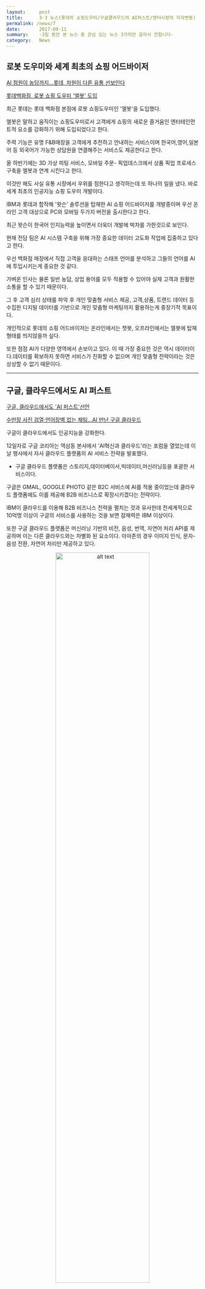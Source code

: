 ```yaml
---
layout:     post
title:      3·3 뉴스(롯데의 쇼핑도우미/구글클라우드의 AI퍼스트/엔터시장의 지각변동)
permalink: /news/7
date:       2017-09-11
summary:    -3일 동안 본 뉴스 중 관심 있는 뉴스 3가지만 골라서 전합니다-
category: 	News
---
```


## 로봇 도우미와 세계 최초의 쇼핑 어드바이저


[AI 점원이 농담까지...롯데, 차원이 다른 유통 선보인다](http://news.naver.com/main/read.nhn?mode=LSD&mid=shm&sid1=105&oid=030&aid=0002640237)

[롯데백화점, 로봇 쇼핑 도우미 '엘봇' 도입](http://www.irobotnews.com/news/articleView.html?idxno=10473)


최근 롯데는 롯데 백화점 본점에 로봇 쇼핑도우미인  '엘봇'을 도입했다.

엘봇은 말하고 움직이는 쇼핑도우미로서 고객에게 쇼핑의 새로운 즐거움인 엔터테인먼트적 요소를 강화하기 위해 도입되었다고 한다.

주력 기능은 유명 F&B매장을 고객에게 추천하고 안내하는 서비스이며 한국어,영어,일본어 등 외국어가 가능한 상담원을 연결해주는 서비스도 제공한다고 한다.

올 하반기에는 3D 가상 피팅 서비스, 모바일 주문- 픽업데스크에서 상품 픽업 프로세스 구축을 엘봇과 연계 시킨다고 한다. 

이것만 해도 사실 유통 시장에서 우위를 점한다고 생각하는데 또 하나의 일을 냈다. 바로 세계 최초의 인공지능 쇼핑 도우미 개발이다.

IBM과 롯데과 합작해 '왓슨' 솔루션을 탑재한 AI 쇼핑 어드바이저를 개발중이며 우선 온라인 고객 대상으로 PC와 모바일 두가지 버전을 출시한다고 한다.

최근 왓슨이 한국어 인지능력을 높이면서 더욱더 개발에 박차를 가한것으로 보인다.

현재 전담 팀은 AI 시스템 구축을 위해 가장 중요한 데이터 고도화 작업에 집중하고 있다고 한다. 

우선 백화점 매장에서 직접 고객을 응대하는 스태프 언어를 분석하고 그들의 언어를 AI에 투입시키는게 중요한 것 같다.

가벼운 인사는 물론 일반 농담, 상업 용어를 모두 적용할 수 있어야 실제 고객과 원활한 소통을 할 수 있기 때문이다.

그 후 고객 심리 상태를 파악 후 개인 맞춤형 서비스 제공,
고객,상품, 트랜드 데이터 등 수집한 디지털 데이터를 기반으로 개인 맞춤형 마케팅까지 활용하는게 중장기적 목표이다.
 
개인적으로 롯데의 쇼핑 어드바이저는 온라인에서는 챗봇, 오프라인에서는 엘봇에 탑재 형태를 띄지않을까 싶다. 

또한 점점 AI가 다양한 영역에서 손보이고 있다. 이 때 가장 중요한 것은 역시 데이터이다.데이터를 확보하지 못하면 서비스가 진화할 수 없으며 개인 맞춤형 전략이라는 것은 상상할 수 없기 때문이다.

- - -

## 구글, 클라우드에서도 AI 퍼스트

[구글, 클라우드에서도 'AI 퍼스트'선언](http://news.inews24.com/php/news_view.php?g_serial=1047899&g_menu=020310&rrf=nv)

[수만장 사진 검열·언어장벽 없는 채팅…AI 만난 구글 클라우드](http://news.hankyung.com/article/201709129272g)

구글이 클라우드에서도 인공지능을 강화한다.

12일자로 구글 코리아는 역삼동 본사에서 'AI혁신과 클라우드'라는 포럼을 열었는데 이날 행사에서 자사 클라우드 플랫폼의 AI 서비스 전략을 발표했다.
* 구글 클라우드 플랫폼은 스토리지,데이터베이서,빅데이터,머신러닝등을 포괄한 서비스이다.

구글은 GMAIL, GOOGLE PHOTO 같은 B2C 서비스에 AI를 적용 중이었는데 클라우드 플랫폼에도 이를 제공해 B2B 비즈니스로 확장시키겠다는 전략이다.

IBM이 클라우드를 이용해 B2B 비즈니스 전략을 펼치는 것과 유사한데 전세계적으로 10억명 이상이 구글의 서비스를 사용하는 것을 보면 잠재력은 IBM 이상이다.

또한 구글 클라우드 플랫폼은 머신러닝 기반의 비전, 음성, 번역, 자연어 처리 API를 제공하며 이는 다른 클라우드와는 차별화 된 요소이다. 아마존의 경우 이미지 인식, 문자-음성 전환, 자연어 처리만 제공하고 있다.

<p align ="middle">	
 <img src="http://www.vonzone.kr/wp-content/uploads/2015/12/Google-Cloud-Platform.jpg" alt="alt text" width = "70%">
</p>

{: refdef: style="text-align: center;"}
###### _구글 클라우드 플랫폼_   출처: Google
{: refdef}


또한 구글 클라우드 플랫폼의 머신러닝 API는 사전 훈련이 되어있다. AI를 잘 몰라도 이를 활용해 서비스를 개발할 수 있는 것이다. 구글의 AI민주화 전략의 한 요소이다.

현재 클라우드는 AI 플랫폼의 핵심이 되고있다. AI구현에 필수적인 머신러닝 툴을 자유롭게 이용할 수 있기 때문이다.

사실 지금까진 AI 관련 전문가가 없으면 기업에 AI를 구축하기 어려웠다. 하지만 이런 클라우드 플랫폼을 이용하면 손쉽게 AI를 구축할 수 있다. 구글 뿐만 아니라 아마존, 마이크로소프트, IBM이 AI 클라우드를 구축하는 이유이다.

여타 서비스와 마찬가지로 어느 클라우드 업체가 더 뛰어난 성능의 머신러닝 API를 제공하느냐가 중요할 것이다.

- - -

## 엔터시장, 판도가 바뀌다.

[애플 영화·카카오 드라마…엔터시장 영역파괴 '빅뱅'](http://news.mk.co.kr/newsRead.php?year=2017&no=604784)

엔터 시장에 지각변동이 일어나고 있다. 기존의 엔터테인먼트 분야와 무관하던 시장 플레이어들이 분야의 벽을 뚫고 영역 잠식에 나섰다. 전통적인 기획-제작-유통 프로세스를 무너뜨리고 있는 것이다.

제작사와 유통사가 기획사로 기획사로 기획사가 제작사 혹 유통사로 영역을 확장하고 있다.

최근 KBS는 전,현직 아이돌 대상 오디션 프로그램 '더 유닛'을 기획 제작해 방영할 예정이다. KBS에서 매니지먼트를 만들어 우승한 아이돌을 관리한다고 한다.

기존의 제작과 유통만 담당하던 KBS가 이제는 기획 분야까지 직접 뛰어든 셈이다.

연예 기획사 로엔은 웹드라마 '오늘도 무사히', 웹 예능 '네남자의 푸드트럭'을 제작하며 올 하반기에 유튜브, 페이스북, 카카오 TV등 각종 소셜 미디어 채널에 선보일 예정이다. 연예 기획사가 자체 콘텐츠를 제작하며 유통까지 나선 것이다.

이 기류는 이미 글로벌 대세로 자리잡았다. 글로벌 IT 기업들은 이미 콘텐츠 공룡기업으로 변신 중이다.

콘텐츠 유통사 넷플릭스는 이미 자체 콘텐츠를 제작 중이며 올해 6조 8000억원을 들여 콘텐츠 제작에 투자한다고 한다.

애플 또한 마찬가지이다. 과거에 아이팟과 아이튠즈를 이용해 음악 산업을 뒤흔든 것처럼 이번에는 1조 1300억원을 투입해 콘텐츠 산업을 뒤흔드려한다. 지난 6월 소니픽처스 엔터테인먼트 회장, 할리우드 유명 프로듀서를 영입해 영상, TV 쇼 제작팀을 발족한게 그 근거이다.


<p align ="middle">	
 <img src="http://file.mk.co.kr/meet/neds/2017/09/image_readmed_2017_604784_15048819713023041.jpg" alt="alt text">
</p>

{: refdef: style="text-align: center;"}
###### _국내외 기업 2017년 콘텐츠 투자액 현황_ 
{: refdef}

끝판왕은 디즈니이다.세계 최대 콘텐츠 기업 디즈니는 콘텐츠 유통 분야로 사업을 넓혀가고 있다. 최근 넷플릭스와의 계약을 해지하면서 자체 스트리밍 할 전략을 발표했는데 토이스토리4, 겨울왕국2 등 거대 차기작 등을 디즈니 자체 유통 채널에서만 볼 수 있게 할 계획이다. ~~그럼 이제 마블 시리즈도?~~


이제 더 이상 하나의 영역에만 전문적으로 머무르는 기업은 없다. 미디어, 엔터테인먼트, IT 기업 간 산업군을 넘나드는 시대가 도래했으며 절대 밥그릇을 빼앗을 것 같지 않은 회사들이 경쟁자가 되고 있는 시대이다.

IT 기업들의 영역 파괴가 어디까지 이어질지 궁금해진다.








